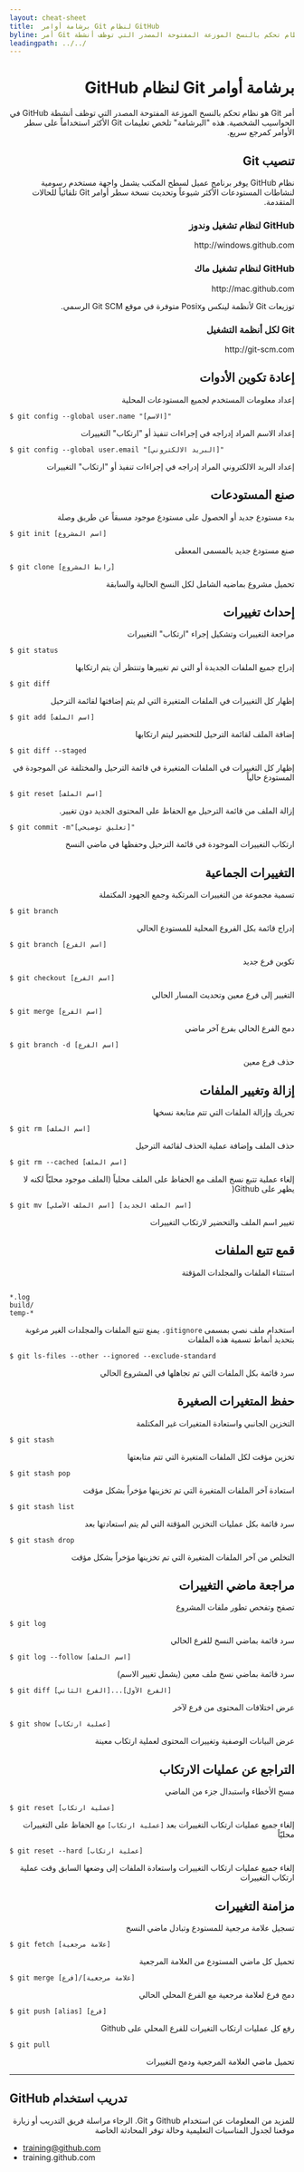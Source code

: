 ```yaml
---
layout: cheat-sheet
title:  برشامة أوامر Git لنظام GitHub
byline: أمر Git هو نظام تحكم بالنسخ الموزعة المفتوحة المصدر التي توظف أنشطة GitHub في الحواسيب الشخصية. هذه "البرشامة" تلخص تعليمات Git الأكثر استخداماً على سطر الأوامر كمرجع سري
leadingpath: ../../
---
```


<h1 dir="rtl"> برشامة أوامر Git لنظام GitHub</h1>
<p dir="rtl">أمر Git هو نظام تحكم بالنسخ الموزعة المفتوحة المصدر التي توظف أنشطة GitHub في الحواسيب الشخصية. هذه "البرشامة" تلخص تعليمات Git الأكثر استخداماً على سطر الأوامر كمرجع سريع.</p>

<h2 dir="rtl"> تنصيب Git</h2>
<p dir="rtl">نظام GitHub يوفر برنامج عميل لسطح المكتب يشمل واجهة مستخدم رسومية لنشاطات المستودعات الأكثر شيوعاً وتحديث نسخة سطر أوامر Git تلقائياً للحالات المتقدمة.</p>

<h3 dir="rtl"> GitHub لنظام تشغيل وندوز</h3>
<p dir="rtl">http://windows.github.com</p>

<h3 dir="rtl"> GitHub لنظام تشغيل ماك</h3>
<p dir="rtl">http://mac.github.com</p>

<p dir="rtl">توزيعات Git لأنظمة لينكس وPosix متوفرة في موقع Git SCM الرسمي.</p>

<h3 dir="rtl"> Git لكل أنظمة التشغيل</h3>
<p dir="rtl">http://git-scm.com</p>

<h2 dir="rtl"> إعادة تكوين الأدوات</h2>
<p dir="rtl">إعداد معلومات المستخدم لجميع المستودعات المحلية</p>

<pre><code align="right">$ git config --global user.name "[الاسم]"</pre></code>

<p dir="rtl">إعداد الاسم المراد إدراجه في إجراءات تنفيذ أو "ارتكاب" التغييرات</p>


<pre><code align="right">$ git config --global user.email "[البريد الالكتروني]"</pre></code>

<p dir="rtl">إعداد البريد الالكتروني المراد إدراجه في إجراءات تنفيذ أو "ارتكاب" التغييرات</p>


<h2 dir="rtl"> صنع المستودعات</h2>
<p dir="rtl">بدء مستودع جديد أو الحصول على مستودع موجود مسبقاً عن طريق وصلة</p>


<pre><code align="right">$ git init [اسم المشروع]</pre></code>

<p dir="rtl">صنع مستودع جديد بالمسمى المعطى</p>


<pre><code align="right">$ git clone [رابط المشروع]</pre></code>

<p dir="rtl">تحميل مشروع بماضيه الشامل لكل النسخ الحالية والسابقة</p>

<h2 dir="rtl"> إحداث تغييرات</h2>
<p dir="rtl">مراجعة التغييرات وتشكيل إجراء "ارتكاب" التغييرات</p>


<pre><code align="right">$ git status</pre></code>

<p dir="rtl">إدراج جميع الملفات الجديدة أو التي تم تغييرها وتنتظر أن يتم ارتكابها</p>


<pre><code align="right">$ git diff</pre></code>

<p dir="rtl">إظهار كل التغييرات في الملفات المتغيرة التي لم يتم إضافتها لقائمة الترحيل</p>


<pre><code align="right">$ git add [اسم الملف]</pre></code>

<p dir="rtl">إضافة الملف لقائمة الترحيل للتحضير ليتم ارتكابها</p>


<pre><code align="right">$ git diff --staged</pre></code>

<p dir="rtl">إظهار كل التغييرات في الملفات المتغيرة في قائمة الترحيل والمختلفة عن الموجودة في المستودع حالياً</p>


<pre><code align="right">$ git reset [اسم الملف]</pre></code>

<p dir="rtl">إزالة الملف من قائمة الترحيل مع الحفاظ على المحتوى الجديد دون تغيير.</p>


<pre><code align="right">$ git commit -m"[تعليق توضيحي]"</pre></code>

<p dir="rtl">ارتكاب التغييرات الموجودة في قائمة الترحيل وحفظها في ماضي النسخ</p>

<h2 dir="rtl"> التغييرات الجماعية</h2>
<p dir="rtl">تسمية مجموعة من التغييرات المرتكبة وجمع الجهود المكتملة</p>


<pre><code align="right">$ git branch</pre></code>

<p dir="rtl">إدراج قائمة بكل الفروع المحلية للمستودع الحالي</p>


<pre><code align="right">$ git branch [اسم الفرع]</pre></code>

<p dir="rtl">تكوين فرع جديد</p>


<pre><code align="right">$ git checkout [اسم الفرع]</pre></code>

<p dir="rtl">التغيير إلى فرع معين وتحديث المسار الحالي</p>


<pre><code align="right">$ git merge [اسم الفرع]</pre></code>

<p dir="rtl">دمج الفرع الحالي بفرع آخر ماضي</p>


<pre><code align="right">$ git branch -d [اسم الفرع]</pre></code>

<p dir="rtl">حذف فرع معين</p>


<h2 dir="rtl"> إزالة وتغيير الملفات</h2>
<p dir="rtl">تحريك وإزالة الملفات التي تتم متابعة نسخها</p>


<pre><code align="right">$ git rm [اسم الملف]</pre></code>

<p dir="rtl">حذف الملف وإضافة عملية الحذف لقائمة الترحيل</p>


<pre><code align="right">$ git rm --cached [اسم الملف]</pre></code>

<p dir="rtl">إلغاء عملية تتبع نسخ الملف مع الحفاظ على الملف محلياً (الملف موجود محليّاً لكنه لا يظهر على Github(</p>


<pre><code align="right">$ git mv [اسم الملف الأصلي] [اسم الملف الجديد]</pre></code>

<p dir="rtl">تغيير اسم الملف والتحضير لارتكاب التغييرات</p>

<h2 dir="rtl"> قمع تتبع الملفات</h2>
<p dir="rtl">استثناء الملفات والمجلدات المؤقتة</p>

<pre><code align="right">
*.log
build/
temp-*
</pre></code>

<p dir="rtl">استخدام ملف نصي بمسمى <code dir="ltr">.gitignore</code> يمنع تتبع الملفات والمجلدات الغير مرغوبة بتحديد أنماط تسمية هذه الملفات</p>


<pre><code align="right">$ git ls-files --other --ignored --exclude-standard</pre></code>

<p dir="rtl">سرد قائمة بكل الملفات التي تم تجاهلها في المشروع الحالي</p>

<h2 dir="rtl"> حفظ المتغيرات الصغيرة</h2>
<p dir="rtl">التخزين الجانبي واستعادة المتغيرات غير المكتلمة</p>


<pre><code align="right">$ git stash</pre></code>

<p dir="rtl">تخزين مؤقت لكل الملفات المتغيرة التي تتم متابعتها</p>


<pre><code align="right">$ git stash pop</pre></code>

<p dir="rtl">استعادة آخر الملفات المتغيرة التي تم تخزينها مؤخراً بشكل مؤقت</p>


<pre><code align="right">$ git stash list</pre></code>

<p dir="rtl">سرد قائمة بكل عمليات التخزين المؤقتة التي لم يتم استعادتها بعد</p>


<pre><code align="right">$ git stash drop</pre></code>

<p dir="rtl">التخلص من آخر الملفات المتغيرة التي تم تخزينها مؤخراً بشكل مؤقت</p>

<h2 dir="rtl"> مراجعة ماضي التغييرات</h2>
<p dir="rtl">تصفح وتفحص تطور ملفات المشروع</p>


<pre><code align="right">$ git log</pre></code>

<p dir="rtl">سرد قائمة بماضي النسخ للفرع الحالي</p>


<pre><code align="right">$ git log --follow [اسم الملف]</pre></code>

<p dir="rtl">سرد قائمة بماضي نسخ ملف معين (يشمل تغيير الاسم)</p>


<pre><code align="right">$ git diff [الفرع الثاني]...[الفرع الأول]</pre></code>

<p dir="rtl">عرض اختلافات المحتوى من فرع لآخر</p>


<pre><code align="right">$ git show [عملية ارتكاب]</pre></code>

<p dir="rtl">عرض البيانات الوصفية وتغييرات المحتوى لعملية ارتكاب معينة</p>

<h2 dir="rtl"> التراجع عن عمليات الارتكاب</h2>
<p dir="rtl">مسح الأخطاء واستبدال جزء من الماضي</p>


<pre><code align="right">$ git reset [عملية ارتكاب]</pre></code>

<p dir="rtl">إلغاء جميع عمليات ارتكاب التغييرات بعد <code>[عملية ارتكاب]</code> مع الحفاظ على التغييرات محليّاً</p>


<pre><code align="right">$ git reset --hard [عملية ارتكاب]</pre></code>

<p dir="rtl">إلغاء جميع عمليات ارتكاب التغييرات واستعادة الملفات إلى وضعها السابق وقت عملية ارتكاب التغييرات</p>

<h2 dir="rtl"> مزامنة التغييرات</h2>
<p dir="rtl">تسجيل علامة مرجعية للمستودع وتبادل ماضي النسخ</p>


<pre><code align="right">$ git fetch [علامة مرجعية]</pre></code>

<p dir="rtl">تحميل كل ماضي المستودع من العلامة المرجعية</p>


<pre><code align="right">$ git merge [فرع]/[علامة مرجعية]</pre></code>

<p dir="rtl">دمج فرع لعلامة مرجعية مع الفرع المحلي الحالي</p>


<pre><code align="right">$ git push [alias] [فرع]</pre></code>

<p dir="rtl">رفع كل عمليات ارتكاب التغيرات للفرع المحلي على Github</p>


<pre><code align="right">$ git pull</pre></code>

<p dir="rtl">تحميل ماضي العلامة المرجعية ودمج التغييرات</p>

---

<h2> GitHub تدريب استخدام</h2>
<p dir="rtl">للمزيد من المعلومات عن استخدام Github و Git. الرجاء مراسلة فريق التدريب أو زيارة موقعنا لجدول المناسبات التعليمية وحالة توفر المحادثة الخاصة</p>

* training@github.com
* training.github.com
